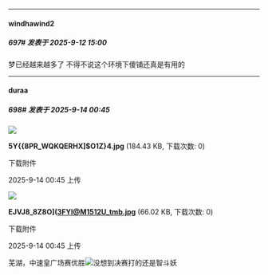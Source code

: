 ﻿
*****

####  windhawind2  
##### 697#       发表于 2025-9-12 15:00

梦已经越来越多了 不得不说这个环境下傻铺还真是有用的


*****

####  duraa  
##### 698#       发表于 2025-9-14 00:45

<img src="https://img.stage1st.com/forum/202509/14/004524jgxt099t2gg23r1t.jpg" referrerpolicy="no-referrer">

<strong>5Y{{8PR_WQKQERHX]$O1Z}4.jpg</strong> (184.43 KB, 下载次数: 0)

下载附件

2025-9-14 00:45 上传

<img src="https://img.stage1st.com/forum/202509/14/004524cjy0bsnucn2oukju.jpg" referrerpolicy="no-referrer">

<strong>EJVJ8_8Z8O](3FYI@M1512U_tmb.jpg</strong> (66.02 KB, 下载次数: 0)

下载附件

2025-9-14 00:45 上传

芜湖，中速皇广场赛优胜<img src="https://static.stage1st.com/image/smiley/face2017/056.gif" referrerpolicy="no-referrer">没想到决赛打的还是智斗妖

